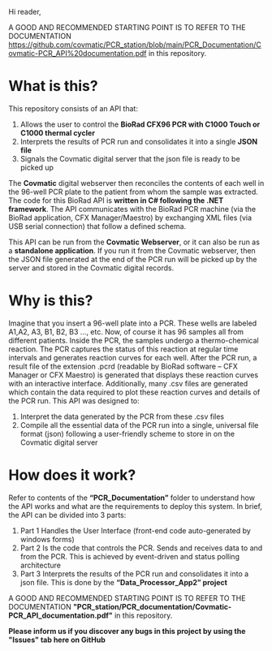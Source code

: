 Hi reader,

A GOOD AND RECOMMENDED STARTING POINT IS TO REFER TO THE DOCUMENTATION https://github.com/covmatic/PCR_station/blob/main/PCR_Documentation/Covmatic-PCR_API%20documentation.pdf in this repository.

# What is this?
This repository consists of an API that:
1)	Allows the user to control the **BioRad CFX96 PCR with C1000 Touch or C1000 thermal cycler**
2)	Interprets the results of PCR run and consolidates it into a single **JSON file**
3)	Signals the Covmatic digital server that the json file is ready to be picked up
  
  The **Covmatic** digital webserver then reconciles the contents of each well in the 96-well PCR plate to the patient from whom the sample was extracted.
The code for this BioRad API is **written in C# following the .NET framework**. The API communicates with the BioRad PCR machine (via the BioRad application, CFX Manager/Maestro) by exchanging XML files (via USB serial connection) that follow a defined schema.

This API can be run from the **Covmatic Webserver**, or it can also be run as a **standalone application**. If you run it from the Covmatic webserver, then the JSON file generated at the end of the PCR run will be picked up by the server and stored in the Covmatic digital records.

# Why is this?
Imagine that you insert a 96-well plate into a PCR. These wells are labeled A1,A2, A3, B1, B2, B3 …, etc. Now, of course it has 96 samples all from different patients. Inside the PCR, the samples undergo a thermo-chemical reaction. The PCR captures the status of this reaction at regular time intervals and generates reaction curves for each well.
After the PCR run, a result file of the extension .pcrd (readable by BioRad software – CFX Manager or CFX Maestro) is generated that displays these reaction curves with an interactive interface. Additionally, many .csv files are generated which contain the data required to plot these reaction curves and details of the PCR run.
This API was designed to:
1)	Interpret the data generated by the PCR from these .csv files
2)	Compile all the essential data of the PCR run into a single, universal file format (json) following a user-friendly scheme to store in on the Covmatic digital server

# How does it work?
Refer to contents of the **“PCR_Documentation”** folder to understand how the API works and what are the requirements to deploy this system.
In brief, the API can be divided into 3 parts:
1)  Part 1 Handles the User Interface (front-end code auto-generated by windows forms)
2)  Part 2 Is the code that controls the PCR. Sends and receives data to and from the PCR. This is achieved by event-driven and status polling architecture
3)  Part 3 Interprets the results of the PCR run and consolidates it into a json file. This is done by the **“Data_Processor_App2” project**

A GOOD AND RECOMMENDED STARTING POINT IS TO REFER TO THE DOCUMENTATION **"PCR_station/PCR_documentation/Covmatic-PCR_API_documentation.pdf"** in this repository.

**Please inform us if you discover any bugs in this project by using the "Issues" tab here on GitHub**
